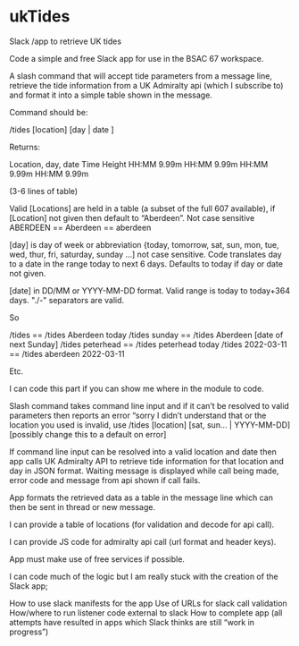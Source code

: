 # ukTides
Slack /app to retrieve UK tides

Code a simple and free Slack app for use in the BSAC 67 workspace.

A slash command that will accept tide parameters from a message line, retrieve the tide information from a UK Admiralty api (which I subscribe to)  and format it into a simple table shown in the message.

Command should be:

/tides [location] [day | date ]

Returns:

Location, day, date
Time  Height
HH:MM 9.99m
HH:MM 9.99m
HH:MM 9.99m
HH:MM 9.99m


(3-6 lines of table)

Valid [Locations] are held in a table (a subset of the full 607 available), if [Location] not given then default to “Aberdeen”.  Not case sensitive ABERDEEN == Aberdeen == aberdeen

[day] is day of week or abbreviation {today, tomorrow, sat, sun, mon, tue, wed, thur, fri, saturday, sunday …] not case sensitive.  Code translates day to a date in the range today to next 6 days.  Defaults to today if day or date not given.

[date] in DD/MM or YYYY-MM-DD format. Valid range is today to today+364 days.  "./-" separators are valid.

So

/tides == /tides Aberdeen today
/tides sunday == /tides Aberdeen [date of next Sunday]
/tides peterhead == /tides peterhead today
/tides 2022-03-11 == /tides aberdeen 2022-03-11

Etc.  

I can code this part if you can show me where in the module to code.

Slash command takes command line input and if it can’t be resolved to valid parameters then reports an error “sorry I didn’t understand that or the location you used is invalid, use /tides [location] [sat, sun... | YYYY-MM-DD]  [possibly change this to a default on error]

If command line input can be resolved into a valid location and date then app calls UK Admiralty API to retrieve tide information for that location and day in JSON format.  Waiting message is displayed while call being made, error code and message  from api shown if call fails.

App formats the retrieved data as a table in the message line which can then be sent in thread or new message.

I can provide a table of locations (for validation and decode for api call).

I can provide JS code for admiralty api call (url format and header keys).

App must make use of free services if possible.  

I can code much of the logic but I am really stuck with the creation of the Slack app;

How to use slack manifests for the app
Use of URLs for slack call validation
How/where to run listener code external to slack
How to complete app (all attempts have resulted in apps which Slack thinks are still “work in progress”)



